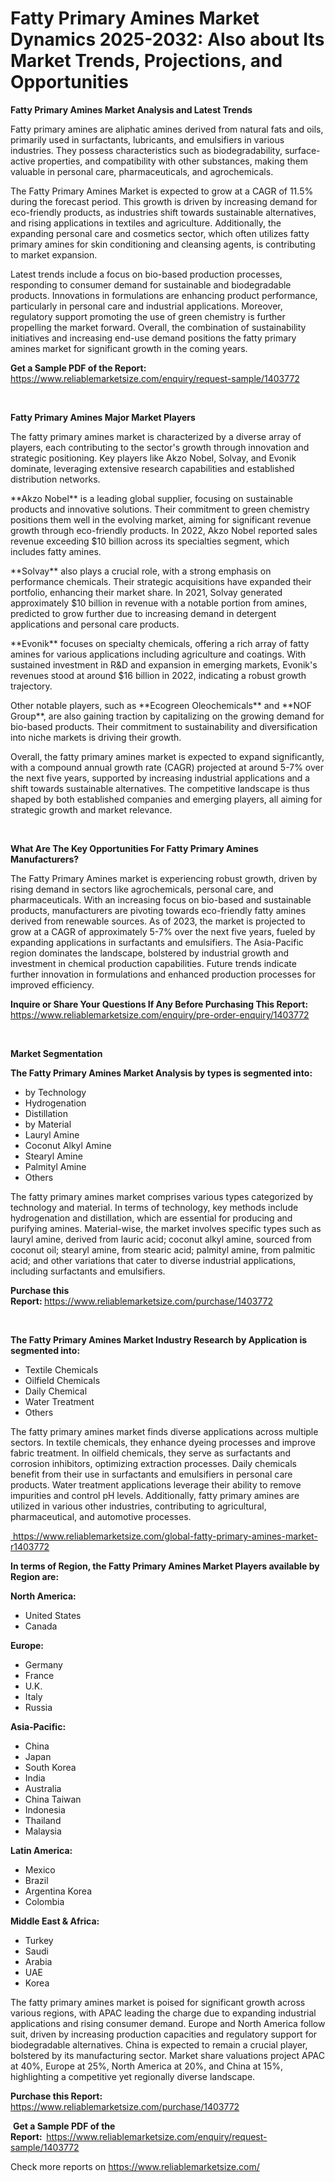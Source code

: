 <p><h1>Fatty Primary Amines Market Dynamics 2025-2032: Also about Its Market Trends, Projections, and Opportunities</h1></p><p><strong>Fatty Primary Amines Market Analysis and Latest Trends</strong></p>
<p><p>Fatty primary amines are aliphatic amines derived from natural fats and oils, primarily used in surfactants, lubricants, and emulsifiers in various industries. They possess characteristics such as biodegradability, surface-active properties, and compatibility with other substances, making them valuable in personal care, pharmaceuticals, and agrochemicals. </p><p>The Fatty Primary Amines Market is expected to grow at a CAGR of 11.5% during the forecast period. This growth is driven by increasing demand for eco-friendly products, as industries shift towards sustainable alternatives, and rising applications in textiles and agriculture. Additionally, the expanding personal care and cosmetics sector, which often utilizes fatty primary amines for skin conditioning and cleansing agents, is contributing to market expansion. </p><p>Latest trends include a focus on bio-based production processes, responding to consumer demand for sustainable and biodegradable products. Innovations in formulations are enhancing product performance, particularly in personal care and industrial applications. Moreover, regulatory support promoting the use of green chemistry is further propelling the market forward. Overall, the combination of sustainability initiatives and increasing end-use demand positions the fatty primary amines market for significant growth in the coming years.</p></p>
<p><strong>Get a Sample PDF of the Report:&nbsp;</strong> <a href="https://www.reliablemarketsize.com/enquiry/request-sample/1403772?utm_campaign=2723&utm_medium=2&utm_source=Github&utm_content=ia&utm_term=28032025&utm_id=fatty-primary-amines">https://www.reliablemarketsize.com/enquiry/request-sample/1403772</a></p>
<p>&nbsp;</p>
<p><strong>Fatty Primary Amines Major Market Players</strong></p>
<p><p>The fatty primary amines market is characterized by a diverse array of players, each contributing to the sector's growth through innovation and strategic positioning. Key players like Akzo Nobel, Solvay, and Evonik dominate, leveraging extensive research capabilities and established distribution networks.</p><p>**Akzo Nobel** is a leading global supplier, focusing on sustainable products and innovative solutions. Their commitment to green chemistry positions them well in the evolving market, aiming for significant revenue growth through eco-friendly products. In 2022, Akzo Nobel reported sales revenue exceeding $10 billion across its specialties segment, which includes fatty amines.</p><p>**Solvay** also plays a crucial role, with a strong emphasis on performance chemicals. Their strategic acquisitions have expanded their portfolio, enhancing their market share. In 2021, Solvay generated approximately $10 billion in revenue with a notable portion from amines, predicted to grow further due to increasing demand in detergent applications and personal care products.</p><p>**Evonik** focuses on specialty chemicals, offering a rich array of fatty amines for various applications including agriculture and coatings. With sustained investment in R&D and expansion in emerging markets, Evonik's revenues stood at around $16 billion in 2022, indicating a robust growth trajectory.</p><p>Other notable players, such as **Ecogreen Oleochemicals** and **NOF Group**, are also gaining traction by capitalizing on the growing demand for bio-based products. Their commitment to sustainability and diversification into niche markets is driving their growth.</p><p>Overall, the fatty primary amines market is expected to expand significantly, with a compound annual growth rate (CAGR) projected at around 5-7% over the next five years, supported by increasing industrial applications and a shift towards sustainable alternatives. The competitive landscape is thus shaped by both established companies and emerging players, all aiming for strategic growth and market relevance.</p></p>
<p>&nbsp;</p>
<p><strong>What Are The Key Opportunities For Fatty Primary Amines Manufacturers?</strong></p>
<p><p>The Fatty Primary Amines market is experiencing robust growth, driven by rising demand in sectors like agrochemicals, personal care, and pharmaceuticals. With an increasing focus on bio-based and sustainable products, manufacturers are pivoting towards eco-friendly fatty amines derived from renewable sources. As of 2023, the market is projected to grow at a CAGR of approximately 5-7% over the next five years, fueled by expanding applications in surfactants and emulsifiers. The Asia-Pacific region dominates the landscape, bolstered by industrial growth and investment in chemical production capabilities. Future trends indicate further innovation in formulations and enhanced production processes for improved efficiency.</p></p>
<p><strong>Inquire or Share Your Questions If Any Before Purchasing This Report:</strong> <a href="https://www.reliablemarketsize.com/enquiry/pre-order-enquiry/1403772?utm_campaign=2723&utm_medium=2&utm_source=Github&utm_content=ia&utm_term=28032025&utm_id=fatty-primary-amines">https://www.reliablemarketsize.com/enquiry/pre-order-enquiry/1403772</a></p>
<p>&nbsp;</p>
<p><strong>Market Segmentation</strong></p>
<p><strong>The Fatty Primary Amines Market Analysis by types is segmented into:</strong></p>
<p><ul><li>by Technology</li><li>Hydrogenation</li><li>Distillation</li><li>by Material</li><li>Lauryl Amine</li><li>Coconut Alkyl Amine</li><li>Stearyl Amine</li><li>Palmityl Amine</li><li>Others</li></ul></p>
<p><p>The fatty primary amines market comprises various types categorized by technology and material. In terms of technology, key methods include hydrogenation and distillation, which are essential for producing and purifying amines. Material-wise, the market involves specific types such as lauryl amine, derived from lauric acid; coconut alkyl amine, sourced from coconut oil; stearyl amine, from stearic acid; palmityl amine, from palmitic acid; and other variations that cater to diverse industrial applications, including surfactants and emulsifiers.</p></p>
<p><strong>Purchase this Report:&nbsp;</strong><a href="https://www.reliablemarketsize.com/purchase/1403772?utm_campaign=2723&utm_medium=2&utm_source=Github&utm_content=ia&utm_term=28032025&utm_id=fatty-primary-amines">https://www.reliablemarketsize.com/purchase/1403772</a></p>
<p>&nbsp;</p>
<p><strong>The Fatty Primary Amines Market Industry Research by Application is segmented into:</strong></p>
<p><ul><li>Textile Chemicals</li><li>Oilfield Chemicals</li><li>Daily Chemical</li><li>Water Treatment</li><li>Others</li></ul></p>
<p><p>The fatty primary amines market finds diverse applications across multiple sectors. In textile chemicals, they enhance dyeing processes and improve fabric treatment. In oilfield chemicals, they serve as surfactants and corrosion inhibitors, optimizing extraction processes. Daily chemicals benefit from their use in surfactants and emulsifiers in personal care products. Water treatment applications leverage their ability to remove impurities and control pH levels. Additionally, fatty primary amines are utilized in various other industries, contributing to agricultural, pharmaceutical, and automotive processes.</p></p>
<p><a href="https://www.reliablemarketsize.com/global-fatty-primary-amines-market-r1403772?utm_campaign=2723&utm_medium=2&utm_source=Github&utm_content=ia&utm_term=28032025&utm_id=fatty-primary-amines">&nbsp;https://www.reliablemarketsize.com/global-fatty-primary-amines-market-r1403772</a></p>
<p><strong>In terms of Region, the Fatty Primary Amines Market Players available by Region are:</strong></p>
<p>
    <p> <strong> North America: </strong>
        <ul>
            <li>United States</li>
            <li>Canada</li>
        </ul>
        </p> 
    <p> <strong> Europe: </strong>
        <ul>
            <li>Germany</li>
            <li>France</li>
            <li>U.K.</li>
            <li>Italy</li>
            <li>Russia</li>
        </ul>
        </p> 
    <p> <strong> Asia-Pacific: </strong>
        <ul>
            <li>China</li>
            <li>Japan</li>
            <li>South Korea</li>
            <li>India</li>
            <li>Australia</li>
            <li>China Taiwan</li>
            <li>Indonesia</li>
            <li>Thailand</li>
            <li>Malaysia</li>
        </ul>
        </p> 
    <p> <strong> Latin America: </strong>
        <ul>
            <li>Mexico</li>
            <li>Brazil</li>
            <li>Argentina Korea</li>
            <li>Colombia</li>
        </ul>
        </p> 
    <p> <strong> Middle East & Africa: </strong>
        <ul>
            <li>Turkey</li>
            <li>Saudi</li>
            <li>Arabia</li>
            <li>UAE</li>
            <li>Korea</li>
        </ul>
    </p>
    </p>
<p><p>The fatty primary amines market is poised for significant growth across various regions, with APAC leading the charge due to expanding industrial applications and rising consumer demand. Europe and North America follow suit, driven by increasing production capacities and regulatory support for biodegradable alternatives. China is expected to remain a crucial player, bolstered by its manufacturing sector. Market share valuations project APAC at 40%, Europe at 25%, North America at 20%, and China at 15%, highlighting a competitive yet regionally diverse landscape.</p></p>
<p><strong>Purchase this Report: </strong><a href="https://www.reliablemarketsize.com/purchase/1403772?utm_campaign=2723&utm_medium=2&utm_source=Github&utm_content=ia&utm_term=28032025&utm_id=fatty-primary-amines">https://www.reliablemarketsize.com/purchase/1403772</a></p>
<p>&nbsp;<strong>Get a Sample PDF of the Report:&nbsp;&nbsp;</strong><a href="https://www.reliablemarketsize.com/enquiry/request-sample/1403772?utm_campaign=2723&utm_medium=2&utm_source=Github&utm_content=ia&utm_term=28032025&utm_id=fatty-primary-amines">https://www.reliablemarketsize.com/enquiry/request-sample/1403772</a></p>
<p><strong></strong></p>
<p>Check more reports on <a href="https://www.reliablemarketsize.com/?utm_campaign=2723&utm_medium=2&utm_source=Github&utm_content=ia&utm_term=28032025&utm_id=fatty-primary-amines">https://www.reliablemarketsize.com/</a></p>